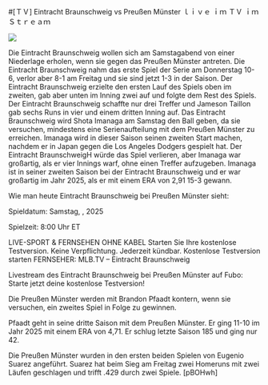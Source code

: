 #[ＴＶ] Eintracht Braunschweig vs Preußen Münster ｌｉｖｅ ｉｍ ＴＶ ｉｍ Ｓｔｒｅａｍ  
  
  
[![](https://i.imgur.com/qSNzIqt.png)](https://movie.rssnews.media/mFIbTnF.php)  
  
Die Eintracht Braunschweig wollen sich am Samstagabend von einer Niederlage erholen, wenn sie gegen das Preußen Münster antreten. Die Eintracht Braunschweig nahm das erste Spiel der Serie am Donnerstag 10-6, verlor aber 8-1 am Freitag und sie sind jetzt 1-3 in der Saison. Der Eintracht Braunschweig erzielte den ersten Lauf des Spiels oben im zweiten, gab aber unten im Inning zwei auf und folgte dem Rest des Spiels. Der Eintracht Braunschweig schaffte nur drei Treffer und Jameson Taillon gab sechs Runs in vier und einem dritten Inning auf. Das Eintracht Braunschweig wird Shota Imanaga am Samstag den Ball geben, da sie versuchen, mindestens eine Serienaufteilung mit dem Preußen Münster zu erreichen. Imanaga wird in dieser Saison seinen zweiten Start machen, nachdem er in Japan gegen die Los Angeles Dodgers gespielt hat. Der Eintracht BraunschweigH würde das Spiel verlieren, aber Imanaga war großartig, als er vier Innings warf, ohne einen Treffer aufzugeben. Imanaga ist in seiner zweiten Saison bei der Eintracht Braunschweig und er war großartig im Jahr 2025, als er mit einem ERA von 2,91 15-3 gewann.

Wie man heute Eintracht Braunschweig bei Preußen Münster sieht:

Spieldatum: Samstag, , 2025

Spielzeit: 8:00 Uhr ET

LIVE-SPORT & FERNSEHEN OHNE KABEL
Starten Sie Ihre kostenlose Testversion. Keine Verpflichtung. Jederzeit kündbar.
Kostenlose Testversion starten
FERNSEHER: MLB.TV – Eintracht Braunschweig

Livestream des Eintracht Braunschweig bei Preußen Münster auf Fubo: Starte jetzt deine kostenlose Testversion!

Die Preußen Münster werden mit Brandon Pfaadt kontern, wenn sie versuchen, ein zweites Spiel in Folge zu gewinnen.

Pfaadt geht in seine dritte Saison mit dem Preußen Münster. Er ging 11-10 im Jahr 2025 mit einem ERA von 4,71. Er schlug letzte Saison 185 und ging nur 42.

Die Preußen Münster wurden in den ersten beiden Spielen von Eugenio Suarez angeführt. Suarez hat beim Sieg am Freitag zwei Homeruns mit zwei Läufen geschlagen und trifft .429 durch zwei Spiele. [pBOHwh]